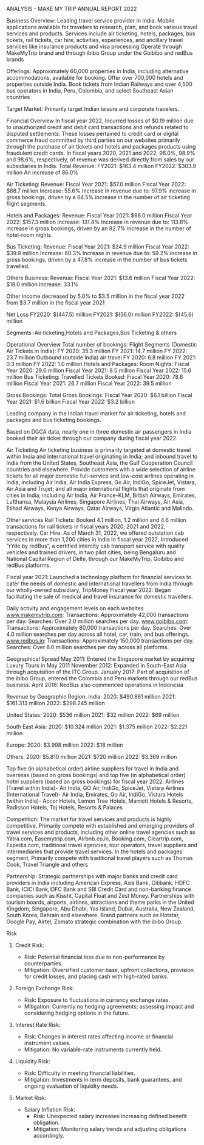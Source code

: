 ANALYSIS - MAKE MY TRIP ANNUAL REPORT 2022


Business Overview:
Leading travel service provider in India.
Mobile applications available for travelers to research, plan, and book various travel services and products.
Services include air ticketing, hotels, packages, bus tickets, rail tickets, car hire, activities, experiences, and ancillary travel services like insurance products and visa processing
Operate through MakeMyTrip brand and through ibibo Group under the Goibibo and redBus brands

Offerings:
Approximately 60,000 properties in India, including alternative accommodations, available for booking.
Offer over 700,000 hotels and properties outside India.
Book tickets from Indian Railways and over 4,500 bus operators in India, Peru, Colombia, and select Southeast Asian countries

Target Market:
Primarily target Indian leisure and corporate travelers.


Financial Overview
In fiscal year 2022, Incurred losses of $0.19 million due to unauthorized credit and debit card transactions and refunds related to disputed settlements. 
These losses pertained to credit card or digital commerce fraud committed by third parties on our websites primarily through the purchase of air tickets and hotels and packages products using fraudulent credit cards.
In fiscal years 2020, 2021 and 2022, 96.0%, 98.9% and 98.6%, respectively, of revenue was derived directly from sales by our subsidiaries in India.
Total Revenue:
FY2021: $163.4 million
FY2022: $303.9 million
An increase of 86.0%

Air Ticketing:
Revenue:
Fiscal Year 2021: $57.0 million
Fiscal Year 2022: $88.7 million
Increase: 55.6%
Increase in revenue due to:
97.9% increase in gross bookings, driven by a 64.5% increase in the number of air ticketing flight segments.

Hotels and Packages:
Revenue:
Fiscal Year 2021: $68.0 million
Fiscal Year 2022: $157.3 million
Increase: 131.4%
Increase in revenue due to:
113.8% increase in gross bookings, driven by an 82.7% increase in the number of hotel-room nights.

Bus Ticketing:
Revenue:
Fiscal Year 2021: $24.9 million
Fiscal Year 2022: $39.9 million
Increase: 60.3%
Increase in revenue due to:
59.2% increase in gross bookings, driven by a 47.8% increase in the number of bus tickets travelled.

Others Business:
Revenue:
Fiscal Year 2021: $13.6 million
Fiscal Year 2022: $18.0 million
Increase: 33.1%

Other income decreased by 5.0% to $3.5 million in the fiscal year 2022 from $3.7 million in the fiscal year 2021

Net Loss
FY2020: $(447.5) million
FY2021: $(56.0) million
FY2022: $(45.6) million

Segments :Air ticketing,Hotels and Packages,Bus Ticketing & others

Operational Overview
Total number of bookings:
Flight Segments (Domestic Air Tickets in India):
FY 2020: 35.3 million
FY 2021: 14.7 million
FY 2022: 23.7 million
Outbound (outside India) air travel
FY 2020: 6.8 million
FY 2021: 0.3 million
FY 2022: 1.0 million
Hotels and Packages:
Room Nights:
Fiscal Year 2020: 29.6 million
Fiscal Year 2021: 8.5 million
Fiscal Year 2022: 15.6 million
Bus Ticketing:
Travelled Tickets Booked:
Fiscal Year 2020: 78.6 million
Fiscal Year 2021: 26.7 million
Fiscal Year 2022: 39.5 million


Gross Bookings:
Total Gross Bookings:
Fiscal Year 2020: $6.1 billion
Fiscal Year 2021: $1.6 billion
Fiscal Year 2022: $3.2 billion

Leading company in the Indian travel market for air ticketing, hotels and packages and bus ticketing bookings.

Based on DGCA data, nearly one in three domestic air passengers in India booked their air ticket through our company during fiscal year 2022.

Air Ticketing
Air ticketing business is primarily targeted at domestic travel within India and international travel originating in India; and inbound travel to India from the United States, Southeast Asia, the Gulf Cooperation Council countries and elsewhere.
Provide customers with a wide selection of airline tickets for all major domestic full-service and low-cost airlines operating in India, including Air India, Air India Express, Go Air, IndiGo, SpiceJet, Vistara, Air Asia and Trujet; and all major international flights that originate from cities in India, including Air India, Air France-KLM, British Airways, Emirates, Lufthansa, Malaysia Airlines, Singapore Airlines, Thai Airways, Air Asia, Etihad Airways, Kenya Airways, Qatar Airways, Virgin Atlantic and Malindo.

Other services
Rail Tickets: Booked 4.1 million, 1.2 million and 4.6 million transactions for rail tickets in fiscal years 2020, 2021 and 2022, respectively. 
Car Hire: As of March 31, 2022, we offered outstation cab services in more than 1,200 cities in India
In fiscal year 2022, Introduced “rYde by redBus”, a certified intercity cab transport service with quality vehicles and trained drivers, in two pilot cities, being Bengaluru and National Capital Region of Delhi, through our MakeMyTrip, Goibibo and redBus platforms.

Fiscal year 2021: Launched a technology platform for financial services to cater the needs of domestic and international travellers from India through our wholly-owned subsidiary, TripMoney
Fiscal year 2022: Began facilitating the sale of medical and travel insurance for domestic travellers.

Daily activity and engagement levels on each websites
www.makemytrip.com:
Transactions: Approximately 42,000 transactions per day.
Searches: Over 2.0 million searches per day.
www.goibibo.com:
Transactions: Approximately 80,000 transactions per day.
Searches: Over 4.0 million searches per day across all hotel, car, train, and bus offerings.
www.redbus.in:
Transactions: Approximately 150,000 transactions per day.
Searches: Over 6.0 million searches per day across all platforms.

Geographical Spread
May 2011: Entered the Singapore market by acquiring Luxury Tours in May 2011
November 2012: Expanded in South-East Asia through acquisition of the ITC Group.
January 2017: Part of  acquisition of the ibibo Group, entered the Colombia and Peru markets through our redBus business.
April 2018: RedBus also commenced operations in Indonesia

Revenue by Geographic Region:
India:
2020: $490.861 million
2021: $161.313 million
2022: $298.245 million

United States:
2020: $536 million
2021: $32 million
2022: $69 million

South East Asia:
2020: $10.324 million
2021: $1.375 million
2022: $2.221 million

Europe:
2020: $3.998 million
2022: $18 million

Others:
2020: $5.810 million
2021: $720 million
2022: $3.369 million

Top five (in alphabetical order) airline suppliers for travel in India and overseas (based on gross bookings) and  top five (in alphabetical order) hotel suppliers (based on gross bookings) for fiscal year 2022.
Airlines (Travel within India)- Air India, GO Air, IndiGo, SpiceJet, Vistara
Airlines (International Travel)- Air India, Emirates, Go Air, IndiGo, Vistara
Hotels (within India)- Accor Hotels, Lemon Tree Hotels, Marriott Hotels & Resorts, Radisson Hotels, Taj Hotels, Resorts & Palaces

Competition: The market for travel services and products is highly competitive. 
Primarily compete with established and emerging providers of travel services and products, including other online travel agencies such as Yatra.com, Easemytrip.com, Airbnb.co.in, Booking.com, Cleartrip.com, Expedia.com, traditional travel agencies, tour operators, travel suppliers and intermediaries that provide travel services.
In the hotels and packages segment, Primarily compete with traditional travel players such as Thomas Cook, Travel Triangle and others

Partnership:
Strategic partnerships with major banks and credit card providers in India including American Express, Axis Bank, Citibank, HDFC Bank, ICICI Bank,IDFC Bank and SBI Credit Card and non-banking finance companies such as Kissht, Capital Float and Zest Money.
Partnerships with tourism boards, airports, airlines, attractions and theme parks in the United Kingdom, Singapore, Abu Dhabi, Yas Island, Dubai, Australia, New Zealand, South Korea, Bahrain and elsewhere.
Brand partners such as Hotstar, Google Pay, Airtel, Zomato
strategic combination with the ibibo Group.


Risk
1. Credit Risk:
   - Risk: Potential financial loss due to non-performance by counterparties.
   - Mitigation: Diversified customer base, upfront collections, provision for credit losses, and placing cash with high-rated banks.

2. Foreign Exchange Risk:
   - Risk: Exposure to fluctuations in currency exchange rates.
   - Mitigation: Currently no hedging agreements; assessing impact and considering hedging options in the future.

3. Interest Rate Risk:
   - Risk: Changes in interest rates affecting income or financial instrument values.
   - Mitigation: No variable-rate instruments currently held.

4. Liquidity Risk:
   - Risk: Difficulty in meeting financial liabilities.
   - Mitigation: Investments in term deposits, bank guarantees, and ongoing evaluation of liquidity needs.

5. Market Risk:
   - Salary Inflation Risk:
     - Risk: Unexpected salary increases increasing defined benefit obligation.
     - Mitigation: Monitoring salary trends and adjusting obligations accordingly.

